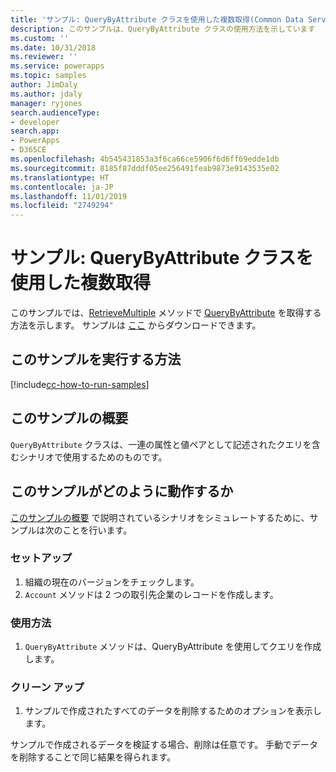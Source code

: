 ```yaml
---
title: 'サンプル: QueryByAttribute クラスを使用した複数取得(Common Data Service) | Microsoft Docs'
description: このサンプルは、QueryByAttribute クラスの使用方法を示しています
ms.custom: ''
ms.date: 10/31/2018
ms.reviewer: ''
ms.service: powerapps
ms.topic: samples
author: JimDaly
ms.author: jdaly
manager: ryjones
search.audienceType:
- developer
search.app:
- PowerApps
- D365CE
ms.openlocfilehash: 4b545431853a3f6ca66ce5906f6d6ff69edde1db
ms.sourcegitcommit: 8185f87dddf05ee256491feab9873e9143535e02
ms.translationtype: HT
ms.contentlocale: ja-JP
ms.lasthandoff: 11/01/2019
ms.locfileid: "2749294"
---
```

# <a name="sample-retrieve-multiple-with-the-querybyattribute-class"></a>サンプル: QueryByAttribute クラスを使用した複数取得

<!-- https://docs.microsoft.com/dynamics365/customer-engagement/developer/org-service/sample-retrieve-multiple-querybyattribute-class -->

このサンプルでは、[RetrieveMultiple](https://docs.microsoft.com/dotnet/api/microsoft.xrm.sdk.iorganizationservice.retrievemultiple?view=dynamics-general-ce-9) メソッドで [QueryByAttribute](https://docs.microsoft.com/dotnet/api/microsoft.xrm.sdk.query.querybyattribute?view=dynamics-general-ce-9) を取得する方法を示します。 サンプルは [ここ](https://github.com/Microsoft/PowerApps-Samples/tree/master/cds/orgsvc/C%23/RetrieveMultipleQueryByAttribute) からダウンロードできます。

## <a name="how-to-run-this-sample"></a>このサンプルを実行する方法

[!include[cc-how-to-run-samples](../../includes/cc-how-to-run-samples.md)]


## <a name="what-this-sample-does"></a>このサンプルの概要

`QueryByAttribute` クラスは、一連の属性と値ペアとして記述されたクエリを含むシナリオで使用するためのものです。

## <a name="how-this-sample-works"></a>このサンプルがどのように動作するか

[このサンプルの概要](#what-this-sample-does) で説明されているシナリオをシミュレートするために、サンプルは次のことを行います。

### <a name="setup"></a>セットアップ

1. 組織の現在のバージョンをチェックします。
1. `Account` メソッドは 2 つの取引先企業のレコードを作成します。

### <a name="demonstrate"></a>使用方法

1. `QueryByAttribute` メソッドは、QueryByAttribute を使用してクエリを作成します。

### <a name="clean-up"></a>クリーン アップ

1. サンプルで作成されたすべてのデータを削除するためのオプションを表示します。

サンプルで作成されるデータを検証する場合、削除は任意です。 手動でデータを削除することで同じ結果を得られます。
